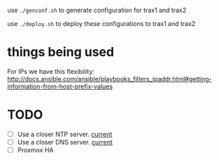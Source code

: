 use `./genconf.sh` to generate configuration for trax1 and trax2

use `./deploy.sh` to deploy these configurations to trax1 and trax2

# things being used

For IPs we have this flexibility: http://docs.ansible.com/ansible/playbooks_filters_ipaddr.html#getting-information-from-host-prefix-values

# TODO

- [ ] Use a closer NTP server. [current](https://github.com/guifi-exo/public/blob/master/infrastructure/trax_installation/configuration/template/etc/systemd/timesyncd.conf)
- [ ] Use a closer DNS server. [current](https://github.com/guifi-exo/public/blob/master/infrastructure/trax_installation/configuration/template/etc/resolv.conf)
- [ ] Proxmox HA

